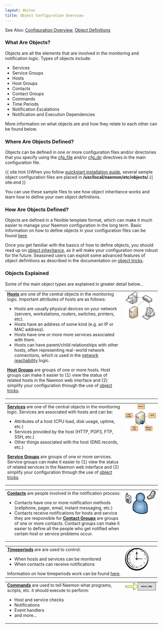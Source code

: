 ```yaml
---
layout: doctoc
title: Object Configuration Overview
---
```

<span class="glyphicon glyphicon-arrow-right"></span> See Also: <a href="config.html">Configuration Overview</a>, <a href="objectdefinitions.html">Object Definitions</a>

### What Are Objects?

Objects are all the elements that are involved in the monitoring and notification logic.  Types of objects include:

* Services
* Service Groups
* Hosts
* Host Groups
* Contacts
* Contact Groups
* Commands
* Time Periods
* Notification Escalations
* Notification and Execution Dependencies

More information on what objects are and how they relate to each other can be found below.

### Where Are Objects Defined?

Objects can be defined in one or more configuration files and/or directories that you specify using the <a href="configmain.html#cfg_file">cfg_file</a> and/or <a href="configmain.html#cfg_dir">cfg_dir</a> directives in the main configuration file.

{{ site.hint }}When you follow <a href="quickstart.html">quickstart installation guide</a>, several sample object configuration files are placed in <b>/usr/local/naemon/etc/objects/</b>.{{ site.end }}

You can use these sample files to see how object inheritance works and learn how to define your own object definitions.


### How Are Objects Defined?

Objects are defined in a flexible template format, which can make it much easier to manage your Naemon configuration in the long term.  Basic information on how to define objects in your configuration files can be found <a href="objectdefinitions.html">here</a>.

Once you get familiar with the basics of how to define objects, you should read up on <a href="objectinheritance.html">object inheritance</a>, as it will make your configuration more robust for the future.  Seasoned users can exploit some advanced features of object definitions as described in the documentation on <a href="objecttricks.html">object tricks</a>.

### Objects Explained

Some of the main object types are explained in greater detail below...

<table border="0" width="100%">
<tr>
<td valign="top">
<a href="objectdefinitions.html#host"><b>Hosts</b></a> are one of the central objects in the monitoring logic.  Important attributes of hosts are as follows:
<ul>
<li>Hosts are usually physical devices on your network (servers, workstations, routers, switches, printers, etc).</li>
<li>Hosts have an address of some kind (e.g. an IP or MAC address).</li>
<li>Hosts have one or more more services associated with them.</li>
<li> Hosts can have parent/child relationships with other hosts, often representing real-world network connections, which is used in the <a href="networkreachability.html">network reachability</a> logic.</li>
</ul>

<a href="objectdefinitions.html#hostgroup"><b>Host Groups</b></a> are groups of one or more hosts.  Host groups can make it easier to (1) view the status of related hosts in the Naemon web interface and (2) simplify your configuration through the use of <a href="objecttricks.html">object tricks</a>.
</td>
<td valign="top" width="100px">
<img src="images/objects-hosts.png" border="0" alt="Hosts">
</td>
</tr>
</table>


<table border="0" width="100%">
<tr>
<td valign="top">
<a href="objectdefinitions.html#service"><b>Services</b></a> are one of the central objects in the monitoring logic.  Services are associated with hosts and can be:
<ul>
<li>Attributes of a host (CPU load, disk usage, uptime, etc.)</li>
<li>Services provided by the host (HTTP, POP3, FTP, SSH, etc.)</li>
<li>Other things associated with the host (DNS records, etc.)</li>
</ul>

<a href="objectdefinitions.html#servicegroup"><b>Service Groups</b></a> are groups of one or more services.  Service groups can make it easier to (1) view the status of related services in the Naemon web interface and (2) simplify your configuration through the use of <a href="objecttricks.html">object tricks</a>.
</td>
<td valign="top" width="100px">
<img src="images/objects-services.png" border="0" alt="Services">
</td>
</tr>
</table>

<table border="0" width="100%">
<tr>
<td valign="top">
<a href="objectdefinitions.html#contact"><b>Contacts</b></a> are people involved in the notification process:
<ul>
<li>Contacts have one or more notification methods (cellphone, pager, email, instant messaging, etc.)</li>
<li>Contacts receive notifications for hosts and service they are responsible for
<a href="objectdefinitions.html#contactgroup"><b>Contact Groups</b></a> are groups of one or more contacts.  Contact groups can make it easier to define all the people who get notified when certain host or service problems occur.</li>
</ul>
</td>
<td valign="top" width="100px">
<img src="images/objects-contacts.png" border="0" alt="Contacts">
</td>
</tr>
</table>

<table border="0" width="100%">
<tr>
<td valign="top">
<a href="objectdefinitions.html#timeperiod"><b>Timeperiods</b></a> are are used to control:
<ul>
<li>When hosts and services can be monitored</li>
<li>When contacts can receive notifications</li>
</ul>
Information on how timeperiods work can be found <a href="timeperiods.html">here</a>.
</td>
<td valign="top" width="100px">
<img src="images/objects-timeperiods.png" border="0" alt="Timeperiods">
</td>
</tr>
</table>

<table border="0" width="100%">
<tr>
<td valign="top">
<a href="objectdefinitions.html#command"><b>Commands</b></a> are used to tell Naemon what programs, scripts, etc. it should execute to perform:
<ul>
<li> Host and service checks</li>
<li>Notifications</li>
<li>Event handlers</li>
<li>and more...</li>
</ul>
</td>
<td valign="top" width="100px">
<img src="images/objects-commands.png" border="0" alt="Commands">
</td>
</tr>
</table>
